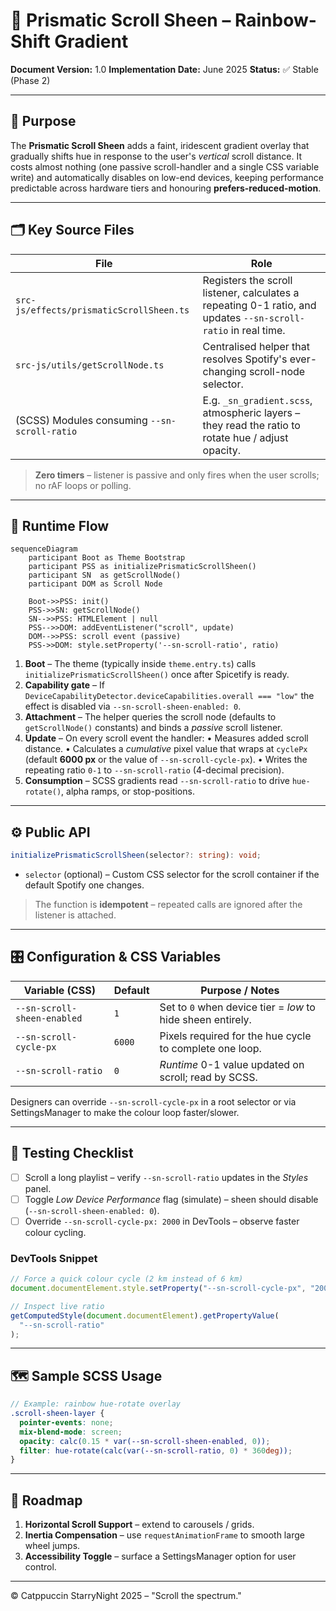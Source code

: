 # 🌈 Prismatic Scroll Sheen – Rainbow-Shift Gradient

**Document Version:** 1.0
**Implementation Date:** June 2025
**Status:** ✅ Stable (Phase 2)

---

## 🚀 Purpose

The **Prismatic Scroll Sheen** adds a faint, iridescent gradient overlay that gradually shifts hue in response to the user's _vertical_ scroll distance. It costs almost nothing (one passive scroll-handler and a single CSS variable write) and automatically disables on low-end devices, keeping performance predictable across hardware tiers and honouring **prefers-reduced-motion**.

---

## 🗂️ Key Source Files

| File                                         | Role                                                                                                           |
| -------------------------------------------- | -------------------------------------------------------------------------------------------------------------- |
| `src-js/effects/prismaticScrollSheen.ts`     | Registers the scroll listener, calculates a repeating 0-1 ratio, and updates `--sn-scroll-ratio` in real time. |
| `src-js/utils/getScrollNode.ts`              | Centralised helper that resolves Spotify's ever-changing scroll-node selector.                                 |
| (SCSS) Modules consuming `--sn-scroll-ratio` | E.g. `_sn_gradient.scss`, atmospheric layers – they read the ratio to rotate hue / adjust opacity.             |

> **Zero timers** – listener is passive and only fires when the user scrolls; no rAF loops or polling.

---

## 🔄 Runtime Flow

```mermaid
sequenceDiagram
    participant Boot as Theme Bootstrap
    participant PSS as initializePrismaticScrollSheen()
    participant SN  as getScrollNode()
    participant DOM as Scroll Node

    Boot->>PSS: init()
    PSS->>SN: getScrollNode()
    SN-->>PSS: HTMLElement | null
    PSS-->>DOM: addEventListener("scroll", update)
    DOM-->>PSS: scroll event (passive)
    PSS->>DOM: style.setProperty('--sn-scroll-ratio', ratio)
```

1. **Boot** – The theme (typically inside `theme.entry.ts`) calls `initializePrismaticScrollSheen()` once after Spicetify is ready.
2. **Capability gate** – If `DeviceCapabilityDetector.deviceCapabilities.overall === "low"` the effect is disabled via `--sn-scroll-sheen-enabled: 0`.
3. **Attachment** – The helper queries the scroll node (defaults to `getScrollNode()` constants) and binds a _passive_ scroll listener.
4. **Update** – On every scroll event the handler:
   • Measures added scroll distance.
   • Calculates a _cumulative_ pixel value that wraps at `cyclePx` (default **6000 px** or the value of `--sn-scroll-cycle-px`).
   • Writes the repeating ratio `0-1` to `--sn-scroll-ratio` (4-decimal precision).
5. **Consumption** – SCSS gradients read `--sn-scroll-ratio` to drive `hue-rotate()`, alpha ramps, or stop-positions.

---

## ⚙️ Public API

```ts
initializePrismaticScrollSheen(selector?: string): void;
```

- `selector` (optional) – Custom CSS selector for the scroll container if the default Spotify one changes.

> The function is **idempotent** – repeated calls are ignored after the listener is attached.

---

## 🎛️ Configuration & CSS Variables

| Variable (CSS)              | Default | Purpose / Notes                                             |
| --------------------------- | ------- | ----------------------------------------------------------- |
| `--sn-scroll-sheen-enabled` | `1`     | Set to `0` when device tier = _low_ to hide sheen entirely. |
| `--sn-scroll-cycle-px`      | `6000`  | Pixels required for the hue cycle to complete one loop.     |
| `--sn-scroll-ratio`         | `0`     | _Runtime_ 0-1 value updated on scroll; read by SCSS.        |

Designers can override `--sn-scroll-cycle-px` in a root selector or via SettingsManager to make the colour loop faster/slower.

---

## 🧪 Testing Checklist

- [ ] Scroll a long playlist – verify `--sn-scroll-ratio` updates in the _Styles_ panel.
- [ ] Toggle _Low Device Performance_ flag (simulate) – sheen should disable (`--sn-scroll-sheen-enabled: 0`).
- [ ] Override `--sn-scroll-cycle-px: 2000` in DevTools – observe faster colour cycling.

### DevTools Snippet

```js
// Force a quick colour cycle (2 km instead of 6 km)
document.documentElement.style.setProperty("--sn-scroll-cycle-px", "2000");

// Inspect live ratio
getComputedStyle(document.documentElement).getPropertyValue(
  "--sn-scroll-ratio"
);
```

---

## 🗺️ Sample SCSS Usage

```scss
// Example: rainbow hue-rotate overlay
.scroll-sheen-layer {
  pointer-events: none;
  mix-blend-mode: screen;
  opacity: calc(0.15 * var(--sn-scroll-sheen-enabled, 0));
  filter: hue-rotate(calc(var(--sn-scroll-ratio, 0) * 360deg));
}
```

---

## 📅 Roadmap

1. **Horizontal Scroll Support** – extend to carousels / grids.
2. **Inertia Compensation** – use `requestAnimationFrame` to smooth large wheel jumps.
3. **Accessibility Toggle** – surface a SettingsManager option for user control.

---

© Catppuccin StarryNight 2025 – "Scroll the spectrum."
